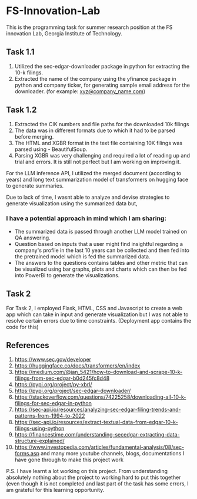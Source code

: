# FS-Innovation-Lab
This is the programming task for summer research position at the FS innovation Lab, Georgia Institute of Technology.

## Task 1.1
1. Utilized the sec-edgar-downloader package in python for extracting the 10-k filings.
2. Extracted the name of the company using the yfinance package in python and company ticker, for generating sample email address for the downloader. (for example: xyz@company_name.com)

## Task 1.2
1. Extracted the CIK numbers and file paths for the downloaded 10k filings
2. The data was in different formats due to which it had to be parsed before merging.
3. The HTML and XGBR format in the text file containing 10K filings was parsed using - BeautifulSoup.
4. Parsing XGBR was very challenging and required a lot of reading up and trial and errors. It is still not perfect but I am working on improving it.

For the LLM inference API, I utilized the merged document (according to years) and long text summarization model of transformers on hugging face to generate summaries. 

Due to lack of time, I wasnt able to analyze and devise strategies to generate visualization using the summarized data but,
### I have a potential approach in mind which I am sharing:
- The summarized data is passed through another LLM model trained on QA answering.
- Question based on inputs that a user might find insightful regarding a company's profile in the last 10 years can be collected and then fed into the pretrained model which is fed the summarized data.
- The answers to the questions contains tables and other metric that can be visualized using bar graphs, plots and charts which can then be fed into PowerBi to generate the visualizations.

## Task 2
For Task 2, I employed Flask, HTML, CSS and Javascript to create a web app which can take in input and generate visualization but I was not able to resolve certain errors due to time constraints. (Deployment app contains the code for this)

## References
1. https://www.sec.gov/developer
2. https://huggingface.co/docs/transformers/en/index
3. https://medium.com/@jan_5421/how-to-download-and-scrape-10-k-filings-from-sec-edgar-b0d245fc8d48
4. https://pypi.org/project/py-xbrl/
5. https://pypi.org/project/sec-edgar-downloader/
6. https://stackoverflow.com/questions/74225258/downloading-all-10-k-filings-for-sec-edgar-in-python
7. https://sec-api.io/resources/analyzing-sec-edgar-filing-trends-and-patterns-from-1994-to-2022
8. https://sec-api.io/resources/extract-textual-data-from-edgar-10-k-filings-using-python
9. https://financestime.com/understanding-secedgar-extracting-data-structure-explained/
10. https://www.investopedia.com/articles/fundamental-analysis/08/sec-forms.asp
and many more youtube channels, blogs, documentations I have gone through to make this project work

P.S.
I have learnt a lot working on this project. From understanding absolutely nothing about the project to working hard to put this together (even though it is not completed and last part of the task has some errors, I am grateful for this learning opportunity. 

